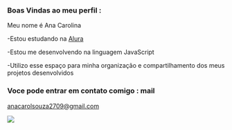 ### Boas Vindas ao meu perfil :

Meu nome é Ana Carolina

-Estou estudando na [Alura](https://www.alura.com.br)

-Estou me desenvolvendo na linguagem JavaScript

-Utilizo esse espaço para minha organização e compartilhamento dos meus projetos desenvolvidos

### Voce pode entrar em contato comigo : mail

anacarolsouza2709@gmail.com



![](https://media1.tenor.com/m/mCiM7CmGGI4AAAAC/naruto.gif)
